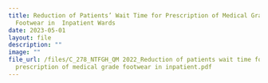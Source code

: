 ```yaml
---
title: Reduction of Patients’ Wait Time for Prescription of Medical Grade
  Footwear in  Inpatient Wards
date: 2023-05-01
layout: file
description: ""
image: ""
file_url: /files/C_278_NTFGH_QM 2022_Reduction of patients wait time for
  prescription of medical grade footwear in inpatient.pdf
---
```

